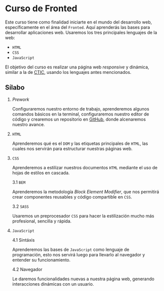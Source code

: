 # Curso de Fronted

Este curso tiene como finalidad iniciarte en el mundo del desarrollo web, específicamente en el área del `Fronted`. Aquí aprenderás las bases para desarrollar aplicaciones web. Usaremos los tres principales lenguajes de la web:

-   `HTML`
-   `CSS`
-   `JavaScript`

El objetivo del curso es realizar una página web _responsive_ y dinámica, similar a la de [CTIC](https://www.ctic.uni.edu.pe/), usando los lenguajes antes mencionados.

## Sílabo

1.  _Prework_

    Configuraremos nuestro entorno de trabajo, aprenderemos algunos comandos básicos en la terminal, configuraremos nuestro editor de código y crearemos un repositorio en [GitHub](https://github.com), donde alcenaremos nuestro avance.

2.  `HTML`

    Aprenderemos qué es el `DOM` y las etiquetas principales de `HTML`, las cuales nos servirán para estructurar nuestras páginas web.


3.  `CSS`

    Aprenderemos a estilizar nuestros documentos `HTML` mediante el uso de hojas de estilos en cascada.

    3.1 `BEM`

    Aprenderemos la metodología _Block Element Modifier_, que nos permitirá crear componentes reusables y código compartible en `CSS`.

    3.2 `SASS`

    Usaremos un preprocesador `CSS` para hacer la estilización mucho más profesional, sencilla y rápida.

4.  `JavaScript`
    
    4.1 Sintáxis

    Aprenderemos las bases de `JavaScript` como lenguaje de programación, esto nos servirá luego para llevarlo al navegador y entender su funcionamiento.

    4.2 Navegador

    Le daremos funcionalidades nuevas a nuestra página web, generando interacciones dinámicas con un usuario.